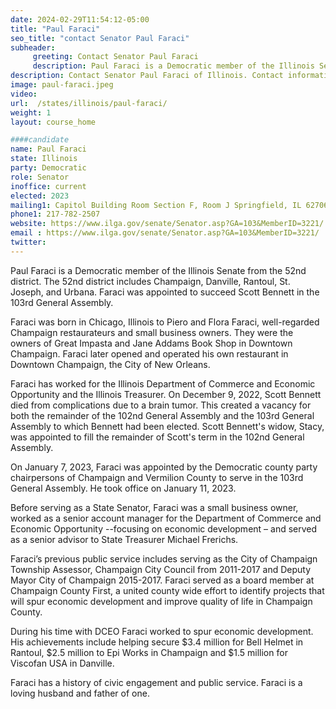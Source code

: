```yaml
---
date: 2024-02-29T11:54:12-05:00
title: "Paul Faraci"
seo_title: "contact Senator Paul Faraci"
subheader:
     greeting: Contact Senator Paul Faraci
     description: Paul Faraci is a Democratic member of the Illinois Senate from the 52nd district. The 52nd district includes Champaign, Danville, Rantoul, St. Joseph, and Urbana. Faraci was appointed to succeed Scott Bennett in the 103rd General Assembly.
description: Contact Senator Paul Faraci of Illinois. Contact information for Paul Faraci includes email address, phone number, and mailing address.
image: paul-faraci.jpeg
video:
url:  /states/illinois/paul-faraci/
weight: 1
layout: course_home

####candidate
name: Paul Faraci
state: Illinois
party: Democratic
role: Senator
inoffice: current
elected: 2023
mailing1: Capitol Building Room Section F, Room J Springfield, IL 62706
phone1: 217-782-2507
website: https://www.ilga.gov/senate/Senator.asp?GA=103&MemberID=3221/
email : https://www.ilga.gov/senate/Senator.asp?GA=103&MemberID=3221/
twitter:
---
```


Paul Faraci is a Democratic member of the Illinois Senate from the 52nd district. The 52nd district includes Champaign, Danville, Rantoul, St. Joseph, and Urbana. Faraci was appointed to succeed Scott Bennett in the 103rd General Assembly.

Faraci was born in Chicago, Illinois to Piero and Flora Faraci, well-regarded Champaign restaurateurs and small business owners. They were the owners of Great Impasta and Jane Addams Book Shop in Downtown Champaign. Faraci later opened and operated his own restaurant in Downtown Champaign, the City of New Orleans.

Faraci has worked for the Illinois Department of Commerce and Economic Opportunity and the Illinois Treasurer. On December 9, 2022, Scott Bennett died from complications due to a brain tumor. This created a vacancy for both the remainder of the 102nd General Assembly and the 103rd General Assembly to which Bennett had been elected. Scott Bennett's widow, Stacy, was appointed to fill the remainder of Scott's term in the 102nd General Assembly.

On January 7, 2023, Faraci was appointed by the Democratic county party chairpersons of Champaign and Vermilion County to serve in the 103rd General Assembly. He took office on January 11, 2023.

Before serving as a State Senator, Faraci was a small business owner, worked as a senior account manager for the Department of Commerce and Economic Opportunity --focusing on economic development – and served as a senior advisor to State Treasurer Michael Frerichs.

Faraci’s previous public service includes serving as the City of Champaign Township Assessor, Champaign City Council from 2011-2017 and Deputy Mayor City of Champaign 2015-2017. Faraci served as a board member at Champaign County First, a united county wide effort to identify projects that will spur economic development and improve quality of life in Champaign County.

During his time with DCEO Faraci worked to spur economic development. His achievements include helping secure $3.4 million for Bell Helmet in Rantoul, $2.5 million to Epi Works in Champaign and $1.5 million for Viscofan USA in Danville.

Faraci has a history of civic engagement and public service. Faraci is a loving husband and father of one.
